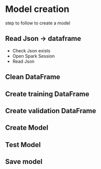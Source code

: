# Model creation
step to follow to create a model
## Read Json -> dataframe
- Check Json exists
- Open Spark Session
- Read Json
## Clean DataFrame
## Create training DataFrame
## Create validation DataFrame
## Create Model
## Test Model
## Save model